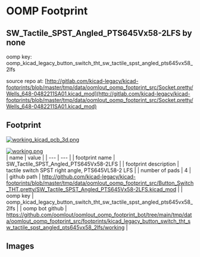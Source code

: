 # OOMP Footprint  
## SW_Tactile_SPST_Angled_PTS645Vx58-2LFS  by none  
  
oomp key: oomp_kicad_legacy_button_switch_tht_sw_tactile_spst_angled_pts645vx58_2lfs  
  
source repo at: [http://gitlab.com/kicad-legacy/kicad-footprints/blob/master/tmp/data/oomlout_oomp_footprint_src/Socket.pretty/Wells_648-0482211SA01.kicad_mod](http://gitlab.com/kicad-legacy/kicad-footprints/blob/master/tmp/data/oomlout_oomp_footprint_src/Socket.pretty/Wells_648-0482211SA01.kicad_mod)  
## Footprint  
  
[![working_kicad_pcb_3d.png](working_kicad_pcb_3d_600.png)](working_kicad_pcb_3d.png)  
  
[![working.png](working_600.png)](working.png)  
| name | value | 
| --- | --- | 
| footprint name | SW_Tactile_SPST_Angled_PTS645Vx58-2LFS | 
| footprint description | tactile switch SPST right angle, PTS645VL58-2 LFS | 
| number of pads | 4 | 
| github path | http://github.com/kicad-legacy/kicad-footprints/blob/master/tmp/data/oomlout_oomp_footprint_src/Button_Switch_THT.pretty/SW_Tactile_SPST_Angled_PTS645Vx58-2LFS.kicad_mod | 
| oomp key | oomp_kicad_legacy_button_switch_tht_sw_tactile_spst_angled_pts645vx58_2lfs | 
| oomp bot github | https://github.com/oomlout/oomlout_oomp_footprint_bot/tree/main/tmp/data/oomlout_oomp_footprint_src/footprints/kicad_legacy_button_switch_tht_sw_tactile_spst_angled_pts645vx58_2lfs/working | 
## Images  
